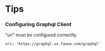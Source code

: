 # Tips
### Configuring Graphql Client
"uri" must be configured correctlly.

`uri: 'https://graphql.us.fauna.com/graphql'`